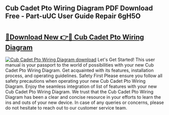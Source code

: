 ## Cub Cadet Pto Wiring Diagram PDF Download Free - Part-uUC User Guide Repair 6gH5O

# <h2><a href="http://dfttmh.blite.top/?on=Cub+Cadet+Pto+Wiring+Diagram">🔗Download New 👉🔴 Cub Cadet Pto Wiring Diagram</a></h2>

[![Cub Cadet Pto Wiring Diagram download](https://i.imgur.com/lujVjoI.png)](http://dfttmh.blite.top/?on=Cub+Cadet+Pto+Wiring+Diagram)
Let's Get Started! This user manual is your passport to the world of possibilities with your new Cub Cadet Pto Wiring Diagram. Get acquainted with its features, installation process, and operating guidelines. Safety First Please ensure you follow all safety precautions when operating your new Cub Cadet Pto Wiring Diagram. Enjoy the seamless integration of list of features with your new Cub Cadet Pto Wiring Diagram. We trust that the Cub Cadet Pto Wiring Diagram has been a clear and concise resource in your efforts to learn the ins and outs of your new device. In case of any queries or concerns, please do not hesitate to reach out to our customer service team.
